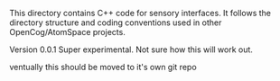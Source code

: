 
This directory contains C++ code for sensory interfaces.
It follows the directory structure and coding conventions
used in other OpenCog/AtomSpace projects.

Version 0.0.1 Super experimental. Not sure how this will work out.

ventually this should be moved to it's own git repo
